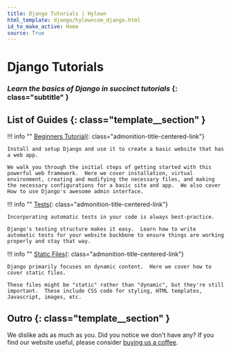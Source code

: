 ```yaml
---
title: Django Tutorials | Hylown
html_template: django/hylowncom_django.html
id_to_make_active: Home
source: True
---
```


# Django Tutorials
### *Learn the basics of Django in succinct tutorials* {: class="subtitle" }

## List of Guides {: class="template__section" }


!!! info ""
    [Beginners Tutorial](BeginnerTut/){: class="admonition-title-centered-link"}

    Install and setup Django and use it to create a basic website that has a web app.

    We walk you through the initial steps of getting started with this powerful web framework.  Here we cover installation, virtual environment, creating and modifying the necessary files, and making the necessary configurations for a basic site and app.  We also cover How to use Django's awesome admin interface.  


!!! info ""
    [Tests](tests/){: class="admonition-title-centered-link"}

    Incorporating automatic tests in your code is always best-practice.

    Django's testing structure makes it easy.  Learn how to write automatic tests for your website backbone to ensure things are working properly and stay that way.



!!! info ""
    [Static Files](static/){: class="admonition-title-centered-link"}

    Django primarily focuses on dynamic content.  Here we cover how to cover static files.

    These files might be "static" rather than "dynamic", but they're still important.  These include CSS code for styling, HTML templates, Javascript, images, etc.  




## Outro {: class="template__section" }

We dislike ads as much as you. Did you notice we don't have any?  If you find our website useful, please consider [buying us a coffee](buy_us_a_coffee.html). 